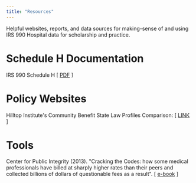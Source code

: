 ```yaml
---
title: "Resources"
---
```




Helpful websites, reports, and data sources for making-sense of and using IRS 990 Hospital data for scholarship and practice. 








# Schedule H Documentation

IRS 990 Schedule H [ [PDF](https://github.com/lecy/irs-990-schedule-h/raw/master/docs/papers/f990sh.pdf) ]



# Policy Websites

Hilltop Institute's Community Benefit State Law Profiles Comparison: [ [LINK](https://hilltopinstitute.org/our-work/hospital-community-benefit/hcbp-state-comparison/) ] 



# Tools

Center for Public Integrity (2013). "Cracking the Codes:  how some medical professionals have billed at sharply higher rates than their peers and collected billions of dollars of questionable fees as a result". [ [e-book](https://cloudfront-files-1.publicintegrity.org/documents/pdfs/CPI%20Cracking%20the%20Codes.pdf) ]  

<br>
<br>
<br>
<br>

# <i class="fas fa-hammer fa-pulse"></i>

#  <i class="fas fa-cog fa-spin"> <i class="fas fa-hammer"></i> </i><i class="fas fa-cog fa-spin"> <i class="fas fa-screwdriver"></i> <i class="fas fa-cog fa-spin"> <i class="fas fa-wrench"></i> <i class="fas fa-cog fa-spin">


# <i class="fas fa-hammer fa-spin"></i>


